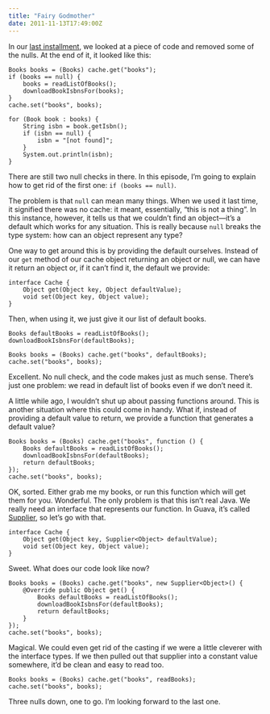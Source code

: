 ```yaml
---
title: "Fairy Godmother"
date: 2011-11-13T17:49:00Z
---
```


In our [last
installment](http://monospacedmonologues.com/post/12627672433/pinocchio),
we looked at a piece of code and removed some of the nulls. At the end
of it, it looked like this:

    Books books = (Books) cache.get("books");
    if (books == null) {
        books = readListOfBooks();
        downloadBookIsbnsFor(books);
    }
    cache.set("books", books);

    for (Book book : books) {
        String isbn = book.getIsbn();
        if (isbn == null) {
            isbn = "[not found]";
        }
        System.out.println(isbn);
    }

There are still two null checks in there. In this episode, I’m going to
explain how to get rid of the first one: `if (books == null)`.

The problem is that `null` can mean many things. When we used it last
time, it signified there was no cache: it meant, essentially, “this is
not a thing”. In this instance, however, it tells us that we couldn’t
find an object—it’s a default which works for any situation. This is
really because `null` breaks the type system: how can an object
represent any type?

One way to get around this is by providing the default ourselves.
Instead of our `get` method of our cache object returning an object or
null, we can have it return an object or, if it can’t find it, the
default we provide:

    interface Cache {
        Object get(Object key, Object defaultValue);
        void set(Object key, Object value);
    }

Then, when using it, we just give it our list of default books.

    Books defaultBooks = readListOfBooks();
    downloadBookIsbnsFor(defaultBooks);

    Books books = (Books) cache.get("books", defaultBooks);
    cache.set("books", books);

Excellent. No null check, and the code makes just as much sense. There’s
just one problem: we read in default list of books even if we don’t need
it.

A little while ago, I wouldn’t shut up about passing functions around.
This is another situation where this could come in handy. What if,
instead of providing a default value to return, we provide a function
that generates a default value?

    Books books = (Books) cache.get("books", function () {
        Books defaultBooks = readListOfBooks();
        downloadBookIsbnsFor(defaultBooks);
        return defaultBooks;
    });
    cache.set("books", books);

OK, sorted. Either grab me my books, or run this function which will get
them for you. Wonderful. The only problem is that this isn’t real Java.
We really need an interface that represents our function. In Guava, it’s
called
[Supplier](http://docs.guava-libraries.googlecode.com/git-history/v10.0.1/javadoc/com/google/common/base/Supplier.html),
so let’s go with that.

    interface Cache {
        Object get(Object key, Supplier<Object> defaultValue);
        void set(Object key, Object value);
    }

Sweet. What does our code look like now?

    Books books = (Books) cache.get("books", new Supplier<Object>() {
        @Override public Object get() {
            Books defaultBooks = readListOfBooks();
            downloadBookIsbnsFor(defaultBooks);
            return defaultBooks;
        }
    });
    cache.set("books", books);

Magical. We could even get rid of the casting if we were a little
cleverer with the interface types. If we then pulled out that supplier
into a constant value somewhere, it’d be clean and easy to read too.

    Books books = (Books) cache.get("books", readBooks);
    cache.set("books", books);

Three nulls down, one to go. I’m looking forward to the last one.
